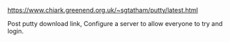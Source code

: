 https://www.chiark.greenend.org.uk/~sgtatham/putty/latest.html


Post putty download link, Configure a server to allow everyone to try and login.
